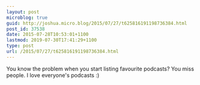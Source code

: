 ```yaml
---
layout: post
microblog: true
guid: http://joshua.micro.blog/2015/07/27/t625816191198736384.html
post_id: 37538
date: 2015-07-28T10:53:01+1100
lastmod: 2019-07-30T17:41:29+1100
type: post
url: /2015/07/27/t625816191198736384.html
---
```

You know the problem when you start listing favourite podcasts? You miss people. I love everyone's podcasts :)
